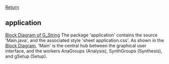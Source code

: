[Return](Structure.md)
## application ##
[Block Diagram of G_String](img/block.png)
The package 'application' contains the source 'Main.java', and the associated style 'sheet application.css'. As shown in the [Block Diagram](img/block.png), 'Main' is the central hub between the graphical user interface, and the workers AnaGroups (Analysis), SynthGroups (Synthesis), and gSetup (Setup).
